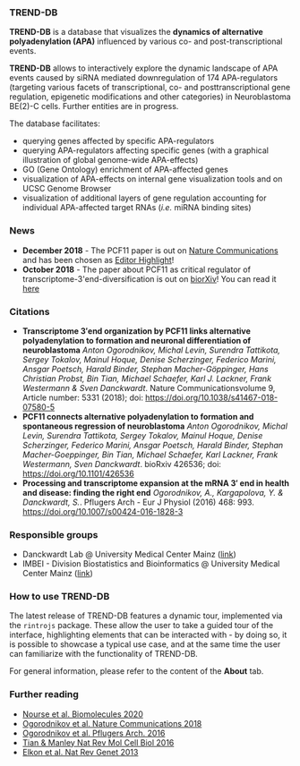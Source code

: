 </br></br>

### TREND-DB

**TREND-DB** is a database that visualizes the **dynamics of alternative polyadenylation (APA)** influenced by various co- and post-transcriptional events.

**TREND-DB** allows to interactively explore the dynamic landscape of APA events caused by siRNA mediated downregulation of 174 APA-regulators (targeting various facets of transcriptional, co- and posttranscriptional gene regulation, epigenetic modifications and other categories) in Neuroblastoma BE(2)-C cells. Further entities are in progress.

The database facilitates:

- querying genes affected by specific APA-regulators
- querying APA-regulators affecting specific genes (with a graphical illustration of global genome-wide APA-effects)
- GO (Gene Ontology) enrichment of APA-affected genes
- visualization of APA-effects on internal gene visualization tools and on UCSC Genome Browser
- visualization of additional layers of gene regulation accounting for individual APA-affected target RNAs (*i.e.* miRNA binding sites) 

### News

- **December 2018** - The PCF11 paper is out on <a href="https://www.nature.com/articles/s41467-018-07580-5"  target="_blank">Nature Communications</a> and has been chosen as <a href="https://www.nature.com/collections/bhkhbxstgj" target="_blank">Editor Highlight</a>!
- **October 2018** - The paper about PCF11 as critical regulator of transcriptome-3'end-diversification is out on [biorXiv](https://www.biorxiv.org)! You can read it <a href="https://www.biorxiv.org/content/early/2018/10/18/426536" target="_blank">here</a>

### Citations

- **Transcriptome 3′end organization by PCF11 links alternative polyadenylation to formation and neuronal differentiation of neuroblastoma**
  *Anton Ogorodnikov, Michal Levin, Surendra Tattikota, Sergey Tokalov, Mainul Hoque, Denise Scherzinger, Federico Marini, Ansgar Poetsch, Harald Binder, Stephan Macher-Göppinger, Hans Christian Probst, Bin Tian, Michael Schaefer, Karl J. Lackner, Frank Westermann & Sven Danckwardt*.
  Nature Communicationsvolume 9, Article number: 5331 (2018); doi: https://doi.org/10.1038/s41467-018-07580-5
- **PCF11 connects alternative polyadenylation to formation and spontaneous regression of neuroblastoma**
  *Anton Ogorodnikov, Michal Levin, Surendra Tattikota, Sergey Tokalov, Mainul Hoque, Denise Scherzinger, Federico Marini, Ansgar Poetsch, Harald Binder, Stephan Macher-Goeppinger, Bin Tian, Michael Schaefer, Karl Lackner, Frank Westermann, Sven Danckwardt*. 
  bioRxiv 426536; doi: https://doi.org/10.1101/426536
- **Processing and transcriptome expansion at the mRNA 3′ end in health and disease: finding the right end**
  *Ogorodnikov, A., Kargapolova, Y. & Danckwardt, S.*. Pflugers Arch - Eur J Physiol (2016) 468: 993.
  https://doi.org/10.1007/s00424-016-1828-3

### Responsible groups </br>

- Danckwardt Lab @ University Medical Center Mainz (<a href="https://www.unimedizin-mainz.de/cth/professuren-arbeitsgruppen/prof-danckwardt.html" target="_blank">link</a>) 
- IMBEI - Division Biostatistics and Bioinformatics @ University Medical Center Mainz (<a href="http://www.unimedizin-mainz.de/imbei/biostatistics-bioinformatics/welcome.html?L=1" target="_blank">link</a>) 


### How to use **TREND-DB**

The latest release of TREND-DB features a dynamic tour, implemented via the `rintrojs` package.
These allow the user to take a guided tour of the interface, highlighting elements that can be interacted with - by doing so, it is possible to showcase a typical use case, and at the same time the user can familiarize with the functionality of TREND-DB.

For general information, please refer to the content of the **About** tab.

### Further reading

- <a href="https://www.mdpi.com/2218-273X/10/6/915" target="_blank">Nourse et al. Biomolecules 2020</a>
- <a href="https://www.nature.com/articles/s41467-018-07580-5" target="_blank">Ogorodnikov et al. Nature Communications 2018</a>
- <a href="http://doi.org/10.1007/s00424-016-1828-3" target="_blank">Ogorodnikov et al. Pflugers Arch. 2016</a>
- <a href="http://doi.org/10.1038/nrm.2016.116" target="_blank">Tian & Manley Nat Rev Mol Cell Biol 2016</a> 
- <a href="http://doi.org/10.1038/nrg3482" target="_blank">Elkon et al. Nat Rev Genet 2013</a>


